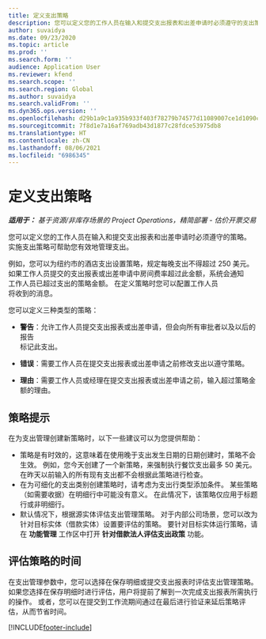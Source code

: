 ```yaml
---
title: 定义支出策略
description: 您可以定义您的工作人员在输入和提交支出报表和出差申请时必须遵守的支出策略。
author: suvaidya
ms.date: 09/23/2020
ms.topic: article
ms.prod: ''
ms.search.form: ''
audience: Application User
ms.reviewer: kfend
ms.search.scope: ''
ms.search.region: Global
ms.author: suvaidya
ms.search.validFrom: ''
ms.dyn365.ops.version: ''
ms.openlocfilehash: d29b1a9c1a935b933f403f78279b74577d11089007ce1d1090c361075822263a
ms.sourcegitcommit: 7f8d1e7a16af769adb43d1877c28fdce53975db8
ms.translationtype: HT
ms.contentlocale: zh-CN
ms.lasthandoff: 08/06/2021
ms.locfileid: "6986345"
---
```

# <a name="define-expense-policies"></a>定义支出策略

_**适用于：** 基于资源/非库存场景的 Project Operations，精简部署 - 估价开票交易_

您可以定义您的工作人员在输入和提交支出报表和出差申请时必须遵守的策略。         
实施支出策略可帮助您有效地管理支出。         

例如，您可以为纽约市的酒店支出设置策略，规定每晚支出不得超过 250 美元。       
如果工作人员提交的支出报表或出差申请中房间费率超过此金额，系统会通知         
工作人员已超过支出的策略金额。 在定义策略时您可以配置工作人员        
将收到的消息。      
        
您可以定义三种类型的策略：         
        
- **警告**：允许工作人员提交支出报表或出差申请，但会向所有审批者以及以后的报告         
  标记此支出。        

- **错误**：需要工作人员在提交支出报表或出差申请之前修改支出以遵守策略。        
 
 - **理由**：需要工作人员或经理在提交支出报表或出差申请之前，输入超过策略金额的理由。        

## <a name="policy-tips"></a>策略提示
在为支出管理创建新策略时，以下一些建议可以为您提供帮助： 

- 策略是有时效的，这意味着在使用晚于支出发生日期的日期创建时，策略不会生效。 例如，您今天创建了一个新策略，来强制执行餐饮支出最多 50 美元。 在昨天以前输入的所有现有支出都不会根据此策略进行检查。
- 在为可细化的支出类别创建策略时，请考虑为支出行类型添加条件。 某些策略（如需要收据）在明细行中可能没有意义。 在此情况下，该策略仅应用于标题行或非明细行。 
- 默认情况下，根据源实体评估支出管理策略。 对于内部公司场景，您可以改为针对目标实体（借款实体）设置要评估的策略。 要针对目标实体运行策略，请在 **功能管理** 工作区中打开 **针对借款法人评估支出政策** 功能。

## <a name="when-to-evaluate-policies"></a>评估策略的时间

在支出管理参数中，您可以选择在保存明细或提交支出报表时评估支出管理策略。 如果您选择在保存明细时进行评估，用户将提前了解到一次完成支出报表所需执行的操作。 或者，您可以在提交到工作流期间通过在最后进行验证来延后策略评估，从而节省时间。


[!INCLUDE[footer-include](../includes/footer-banner.md)]